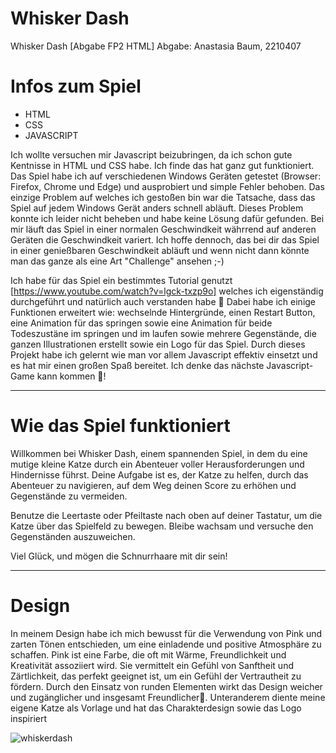# Whisker Dash
Whisker Dash [Abgabe FP2 HTML]
Abgabe: Anastasia Baum, 2210407

# Infos zum Spiel
- HTML
- CSS
- JAVASCRIPT

Ich wollte versuchen mir Javascript beizubringen, da ich schon gute Kentnisse in HTML und CSS habe. Ich finde das hat ganz gut funktioniert. Das Spiel habe ich auf verschiedenen Windows Geräten getestet (Browser: Firefox, Chrome und Edge) und ausprobiert und simple Fehler behoben. Das einzige Problem auf welches ich gestoßen bin war die Tatsache, dass das Spiel auf jedem Windows Gerät anders schnell abläuft. Dieses Problem konnte ich leider nicht beheben und habe keine Lösung dafür gefunden. Bei mir läuft das Spiel in einer normalen Geschwindkeit währrend auf anderen Geräten die Geschwindkeit variert. Ich hoffe dennoch, das bei dir das Spiel in einer genießbaren Geschwindkeit abläuft und wenn nicht dann könnte man das ganze als eine Art "Challenge" ansehen ;-)

Ich habe für das Spiel ein bestimmtes Tutorial genutzt [https://www.youtube.com/watch?v=lgck-txzp9o] welches ich eigenständig durchgeführt und natürlich auch verstanden habe 🙂 Dabei habe ich einige Funktionen erweitert wie: wechselnde Hintergründe, einen Restart Button, eine Animation für das springen sowie eine Animation für beide Todeszustäne im springen und im laufen sowie mehrere Gegenstände, die ganzen Illustrationen erstellt sowie ein Logo für das Spiel. Durch dieses Projekt habe ich gelernt wie man vor allem Javascript effektiv einsetzt und es hat mir einen großen Spaß bereitet. Ich denke das nächste Javascript-Game kann kommen 🙂!

____________________________
# Wie das Spiel funktioniert

Willkommen bei Whisker Dash, einem spannenden Spiel, in dem du eine mutige kleine Katze durch ein Abenteuer voller Herausforderungen und Hindernisse führst. Deine Aufgabe ist es, der Katze zu helfen, durch das Abenteuer zu navigieren, auf dem Weg deinen Score zu erhöhen und Gegenstände zu vermeiden.

Benutze die Leertaste oder Pfeiltaste nach oben auf deiner Tastatur, um die Katze über das Spielfeld zu bewegen. Bleibe wachsam und versuche den Gegenständen auszuweichen.

Viel Glück, und mögen die Schnurrhaare mit dir sein!
____________________________
# Design
In meinem Design habe ich mich bewusst für die Verwendung von Pink und zarten Tönen entschieden, um eine einladende und positive Atmosphäre zu schaffen. Pink ist eine Farbe, die oft mit Wärme, Freundlichkeit und Kreativität assoziiert wird. Sie vermittelt ein Gefühl von Sanftheit und Zärtlichkeit, das perfekt geeignet ist, um ein Gefühl der Vertrautheit zu fördern. Durch den Einsatz von runden Elementen wirkt das Design weicher und zugänglicher und insgesamt Freundlicher🙂. Unteranderem diente meine eigene Katze als Vorlage und hat das Charakterdesign sowie das Logo inspiriert

![whiskerdash](https://github.com/user-attachments/assets/629e8096-b6f2-46dc-b498-698f9a4f7ca3)
